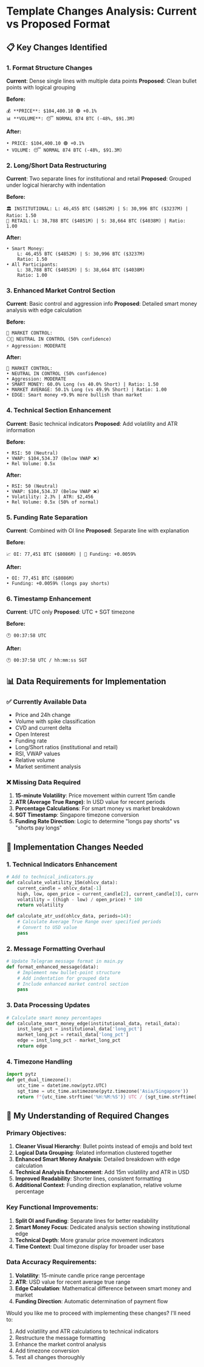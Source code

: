 # Template Changes Analysis: Current vs Proposed Format

## 📋 **Key Changes Identified**

### **1. Format Structure Changes**
**Current**: Dense single lines with multiple data points
**Proposed**: Clean bullet points with logical grouping

**Before:**
```
💰 **PRICE**: $104,400.10 🟢 +0.1%
📊 **VOLUME**: 😴 NORMAL 874 BTC (-48%, $91.3M)
```

**After:**
```
• PRICE: $104,400.10 🟢 +0.1%
• VOLUME: 😴 NORMAL 874 BTC (-48%, $91.3M)
```

### **2. Long/Short Data Restructuring**
**Current**: Two separate lines for institutional and retail
**Proposed**: Grouped under logical hierarchy with indentation

**Before:**
```
🏛️ INSTITUTIONAL: L: 46,455 BTC ($4852M) | S: 30,996 BTC ($3237M) | Ratio: 1.50
🏪 RETAIL: L: 38,788 BTC ($4051M) | S: 38,664 BTC ($4038M) | Ratio: 1.00
```

**After:**
```
• Smart Money: 
    L: 46,455 BTC ($4852M) | S: 30,996 BTC ($3237M) 
    Ratio: 1.50
• All Participants: 
    L: 38,788 BTC ($4051M) | S: 38,664 BTC ($4038M)
    Ratio: 1.00
```

### **3. Enhanced Market Control Section**
**Current**: Basic control and aggression info
**Proposed**: Detailed smart money analysis with edge calculation

**Before:**
```
🎯 MARKET CONTROL:
⚪🦀 NEUTRAL IN CONTROL (50% confidence)
⚡ Aggression: MODERATE
```

**After:**
```
🎯 MARKET CONTROL:
• NEUTRAL IN CONTROL (50% confidence)
• Aggression: MODERATE
• SMART MONEY: 60.0% Long (vs 40.0% Short) | Ratio: 1.50
• MARKET AVERAGE: 50.1% Long (vs 49.9% Short) | Ratio: 1.00
• EDGE: Smart money +9.9% more bullish than market
```

### **4. Technical Section Enhancement**
**Current**: Basic technical indicators
**Proposed**: Add volatility and ATR information

**Before:**
```
• RSI: 50 (Neutral)
• VWAP: $104,534.37 (Below VWAP ❌)
• Rel Volume: 0.5x
```

**After:**
```
• RSI: 50 (Neutral)
• VWAP: $104,534.37 (Below VWAP ❌)
• Volatility: 2.3% | ATR: $2,456
• Rel Volume: 0.5x (50% of normal)
```

### **5. Funding Rate Separation**
**Current**: Combined with OI line
**Proposed**: Separate line with explanation

**Before:**
```
📈 OI: 77,451 BTC ($8086M) | 💸 Funding: +0.0059%
```

**After:**
```
• OI: 77,451 BTC ($8086M) 
• Funding: +0.0059% (longs pay shorts)
```

### **6. Timestamp Enhancement**
**Current**: UTC only
**Proposed**: UTC + SGT timezone

**Before:**
```
🕐 00:37:58 UTC
```

**After:**
```
🕐 00:37:58 UTC / hh:mm:ss SGT
```

## 📊 **Data Requirements for Implementation**

### **✅ Currently Available Data**
- Price and 24h change
- Volume with spike classification
- CVD and current delta
- Open Interest
- Funding rate
- Long/Short ratios (institutional and retail)
- RSI, VWAP values
- Relative volume
- Market sentiment analysis

### **❌ Missing Data Required**
1. **15-minute Volatility**: Price movement within current 15m candle
2. **ATR (Average True Range)**: In USD value for recent periods
3. **Percentage Calculations**: For smart money vs market breakdown
4. **SGT Timestamp**: Singapore timezone conversion
5. **Funding Rate Direction**: Logic to determine "longs pay shorts" vs "shorts pay longs"

## 🔧 **Implementation Changes Needed**

### **1. Technical Indicators Enhancement**
```python
# Add to technical_indicators.py
def calculate_volatility_15m(ohlcv_data):
    current_candle = ohlcv_data[-1]
    high, low, open_price = current_candle[2], current_candle[3], current_candle[1]
    volatility = ((high - low) / open_price) * 100
    return volatility

def calculate_atr_usd(ohlcv_data, periods=14):
    # Calculate Average True Range over specified periods
    # Convert to USD value
    pass
```

### **2. Message Formatting Overhaul**
```python
# Update Telegram message format in main.py
def format_enhanced_message(data):
    # Implement new bullet-point structure
    # Add indentation for grouped data
    # Include enhanced market control section
    pass
```

### **3. Data Processing Updates**
```python
# Calculate smart money percentages
def calculate_smart_money_edge(institutional_data, retail_data):
    inst_long_pct = institutional_data['long_pct']
    market_long_pct = retail_data['long_pct']
    edge = inst_long_pct - market_long_pct
    return edge
```

### **4. Timezone Handling**
```python
import pytz
def get_dual_timezone():
    utc_time = datetime.now(pytz.UTC)
    sgt_time = utc_time.astimezone(pytz.timezone('Asia/Singapore'))
    return f"{utc_time.strftime('%H:%M:%S')} UTC / {sgt_time.strftime('%H:%M:%S')} SGT"
```

## 🎯 **My Understanding of Required Changes**

### **Primary Objectives:**
1. **Cleaner Visual Hierarchy**: Bullet points instead of emojis and bold text
2. **Logical Data Grouping**: Related information clustered together
3. **Enhanced Smart Money Analysis**: Detailed breakdown with edge calculation
4. **Technical Analysis Enhancement**: Add 15m volatility and ATR in USD
5. **Improved Readability**: Shorter lines, consistent formatting
6. **Additional Context**: Funding direction explanation, relative volume percentage

### **Key Functional Improvements:**
1. **Split OI and Funding**: Separate lines for better readability
2. **Smart Money Focus**: Dedicated analysis section showing institutional edge
3. **Technical Depth**: More granular price movement indicators
4. **Time Context**: Dual timezone display for broader user base

### **Data Accuracy Requirements:**
1. **Volatility**: 15-minute candle price range percentage
2. **ATR**: USD value for recent average true range
3. **Edge Calculation**: Mathematical difference between smart money and market
4. **Funding Direction**: Automatic determination of payment flow

Would you like me to proceed with implementing these changes? I'll need to:
1. Add volatility and ATR calculations to technical indicators
2. Restructure the message formatting 
3. Enhance the market control analysis
4. Add timezone conversion
5. Test all changes thoroughly